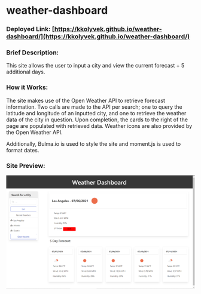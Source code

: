 # weather-dashboard

### Deployed Link: [https://kkolyvek.github.io/weather-dashboard/](https://kkolyvek.github.io/weather-dashboard/)

### Brief Description:

This site allows the user to input a city and view the current forecast + 5 additional days.

### How it Works:

The site makes use of the Open Weather API to retrieve forecast information. Two calls are made to the API per search; one to query the latitude and longitude of an inputted city, and one to retrieve the weather data of the city in question. Upon completion, the cards to the right of the page are populated with retrieved data. Weather icons are also provided by the Open Weather API.

Additionally, Bulma.io is used to style the site and moment.js is used to format dates.

### Site Preview:

![Screenshot of Website](./assets/images/readme-screenshot.png)
